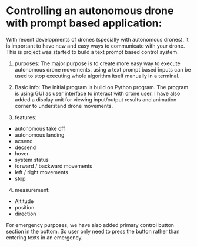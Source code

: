 # Controlling an autonomous drone with prompt based application:

With recent developments of drones (specially with autonomous drones), it is important to have new and easy ways to communicate with your drone. This is project was started to build a text prompt based control system. 

1. purposes:
The major purpose is to create more easy way to execute autonomous drone movements. using a text prompt based inputs can be used to stop executing whole algorithm itself manually in a terminal. 

2. Basic info:
The initial program is build on Python program. 
The program is using GUI as user interface to interact with drone user. 
I have also added a display unit for viewing input/output results and animation corner to understand drone movements. 

3. features:
* autonomous take off
* autonomous landing
* acsend
* decsend
* hover
* system status
* forward / backward movements
* left / right movements
* stop

4. measurement:
* Altitude
* position
* direction

For emergency purposes, we have also added primary control button section in the bottom. So user only need to press the button rather than entering texts in an emergency. 